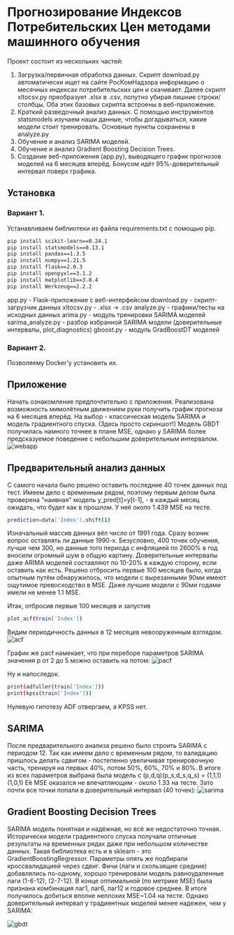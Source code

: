 # Прогнозирование Индексов Потребительских Цен методами машинного обучения
Проект состоит из нескольких частей:
1) Загрузка/первичная обработка данных.
Скрипт download.py автоматически ищет на сайте РосКомНадзора информацию о месячных индексах потребительских цен и скачивает.
Далее скрипт xltocsv.py преобразует .xlsx в .csv, попутно убирая лишние строки/столбцы.
Оба этих базовых скрипта встроены в веб-приложение.
2) Краткий разведочный анализ данных. С помощью инструментов statsmodels изучаем наши данные, чтобы догадываться, какие модели стоит тренировать. Основные пункты сохранены в analyze.py
3) Обучение и анализ SARIMA моделей.
4) Обучение и анализ Gradient Boosting Decision Trees.
5) Создание веб-приложения (app.py), выводящего график прогнозов моделей на 6 месяцев вперёд. Бонусом идёт 95%-доверительный интервал поверх графика.

## Установка
### Вариант 1. 
Устанавливаем библиотеки из файла requirements.txt с помощью pip.

```bash
pip install scikit-learn==0.24.1
pip install statsmodels==0.13.1
pip install pandas==1.3.5
pip install numpy==1.21.5
pip install flask==2.0.3
pip install openpyxl==3.1.2
pip install matplotlib==3.8.4
pip install Werkzeug==2.2.2
```
app.py - Flask-приложение с веб-интерфейсом
download.py - скрипт-загрузчик данных
xltocsv.py - .xlsx -> .csv
analyze.py - графики/тесты на исходных данных
arima.py - модуль тренировки SARIMA моделей
sarima_analyze.py - разбор избранной SARIMA модели (доверительные интервалы, plot_diagnostics)
gboost.py - модуль GradBoostDT моделей

### Вариант 2. 
Позволяему Docker'у установить их.

## Приложение
Начать ознакомление предпочтительно с приложения. Реализована возможность мимолётным движением руки получить график прогноза на 6 месяцев вперёд.
На выбор - классическая модель SARIMA и модель градиентного спуска.
(Здесь просто скриншот!)
Модель GBDT получилась намного точнее в плане MSE, однако у SARIMA более предсказуемое поведение с небольшим доверительным интервалом.
![webapp](https://github.com/FluidGrace/Ru_Consumer_Index_Forecast/assets/168632884/8bce9666-72bb-417b-ab73-eaa14a146691)

## Предварительный анализ данных
С самого начала было решено оставить последние 40 точек данных под тест.
Имеем дело с временным рядом, поэтому первым делом была проверена "наивная" модель y_pred[t]=y[t-1], - в каждый месяц ожидать, что будет как в прошлом. У неё около 1.439 MSE на тесте.
```bash
prediction=data['Index'].shift(1)
```
Изначальный массив данных вёл число от 1991 года. Сразу возник вопрос оставлять ли данные 1990-х. Безусловно, 400 точек обучения, лучше чем 300, но данные того периода с инфляцией по 2600% в год вносили огромный шум в общую картину.
Доверительные интервалы даже ARIMA моделей составляют по 10-20% в каждую сторону, если оставить как есть. Решено отбросить первые 100 месяцев было, когда опытным путём обнаружилось, что модели с вырезанными 90ми имеют ощутимое превосходство в MSE. Даже лучшие модели с 90ми годами имели не менее 1.1 MSE.

Итак, отбросив первые 100 месяцев и запустив 
```bash
plot_acf(train['Index'])
```
Видим периодичность данных в 12 месяцев невооруженным взглядом.
![acf](https://github.com/FluidGrace/Ru_Consumer_Index_Forecast/assets/168632884/507e3f68-b768-46c3-9381-4c54a9fcaa1a)

График же pacf намекает, что при переборе параметров SARIMA значения p от 2 до 5 можно оставить на потом:
![pacf](https://github.com/FluidGrace/Ru_Consumer_Index_Forecast/assets/168632884/480cea20-0317-425e-9a83-92debe1aec27)

Ну и напоследок.
```bash
print(adfuller(train['Index'])) 
print(kpss(train['Index']))
```

Нулевую гипотезу ADF отвергаем, а KPSS нет.

## SARIMA
После предварительного анализа решено было строить SARIMA с периодом 12.
Так как имеем дело с временным рядом, то валидацию пришлось делать сдвигом - постепенно увеличивая тренировочную часть, тренируя на первых 40%, потом 50%, 60%, 70% и 80%. В итоге из всех параметров выбрана была модель с (p,d,q)(p_s,d_s,q_s) = (1,1,1)(1,0,1)
Её MSE оказался не впечатляющим - около 1.33 на тесте. Зато почти все точки попали в доверительный интервал (40 точек):
![sarima](https://github.com/FluidGrace/Ru_Consumer_Index_Forecast/assets/168632884/8fbda021-e001-4f0a-97ed-31bfeb9b9a3f)

## Gradient Boosting Decision Trees
SARIMA модель понятная и надёжная, но всё же недостаточно точная. Исторически модели градиентного спуска получали отличные результаты на временных рядах даже при небольшом количестве данных. Такая библиотека есть и в sklearn - это GradientBoostingRegressor.
Параметры опять же подбирали кроссвалидацией через сдвиг. Фичи (лаги и скользящие средние) добавлялись по-одному, хорошо тренировали модель равноудаленные лаги (1-6-12), (2-7-12).
В конце оптимальной (по метрике MSE) была признана комбинация лаг1, лаг6, лаг12 и годовое среднее. В итоге получилось добиться вполне неплохих MSE~1.04 на тесте. Однако доверительный интервал у градиентных моделей менее надежен, чем у SARIMA:

![gbdt](https://github.com/FluidGrace/Ru_Consumer_Index_Forecast/assets/168632884/095cbc57-cc5f-4a08-85f6-8f4e5ff51e48)

